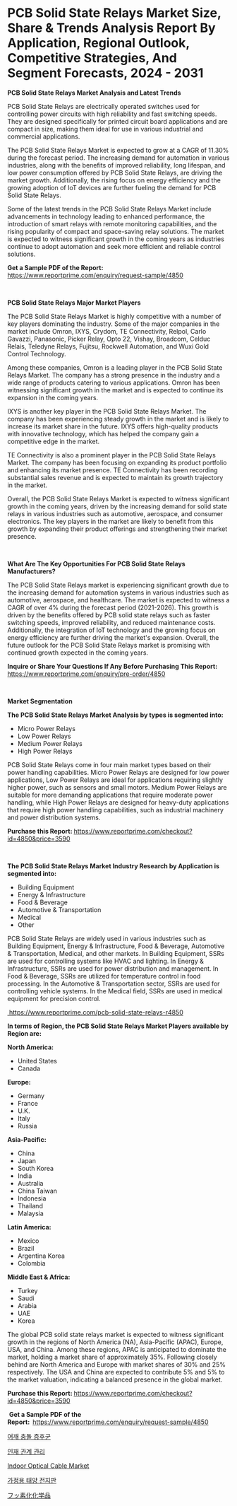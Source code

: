<p><h1>PCB Solid State Relays Market Size, Share & Trends Analysis Report By Application, Regional Outlook, Competitive Strategies, And Segment Forecasts, 2024 - 2031</h1></p><p><strong>PCB Solid State Relays Market Analysis and Latest Trends</strong></p>
<p><p>PCB Solid State Relays are electrically operated switches used for controlling power circuits with high reliability and fast switching speeds. They are designed specifically for printed circuit board applications and are compact in size, making them ideal for use in various industrial and commercial applications.</p><p>The PCB Solid State Relays Market is expected to grow at a CAGR of 11.30% during the forecast period. The increasing demand for automation in various industries, along with the benefits of improved reliability, long lifespan, and low power consumption offered by PCB Solid State Relays, are driving the market growth. Additionally, the rising focus on energy efficiency and the growing adoption of IoT devices are further fueling the demand for PCB Solid State Relays.</p><p>Some of the latest trends in the PCB Solid State Relays Market include advancements in technology leading to enhanced performance, the introduction of smart relays with remote monitoring capabilities, and the rising popularity of compact and space-saving relay solutions. The market is expected to witness significant growth in the coming years as industries continue to adopt automation and seek more efficient and reliable control solutions.</p></p>
<p><strong>Get a Sample PDF of the Report:&nbsp;</strong> <a href="https://www.reportprime.com/enquiry/request-sample/4850">https://www.reportprime.com/enquiry/request-sample/4850</a></p>
<p>&nbsp;</p>
<p><strong>PCB Solid State Relays Major Market Players</strong></p>
<p><p>The PCB Solid State Relays Market is highly competitive with a number of key players dominating the industry. Some of the major companies in the market include Omron, IXYS, Crydom, TE Connectivity, Relpol, Carlo Gavazzi, Panasonic, Picker Relay, Opto 22, Vishay, Broadcom, Celduc Relais, Teledyne Relays, Fujitsu, Rockwell Automation, and Wuxi Gold Control Technology.</p><p>Among these companies, Omron is a leading player in the PCB Solid State Relays Market. The company has a strong presence in the industry and a wide range of products catering to various applications. Omron has been witnessing significant growth in the market and is expected to continue its expansion in the coming years.</p><p>IXYS is another key player in the PCB Solid State Relays Market. The company has been experiencing steady growth in the market and is likely to increase its market share in the future. IXYS offers high-quality products with innovative technology, which has helped the company gain a competitive edge in the market.</p><p>TE Connectivity is also a prominent player in the PCB Solid State Relays Market. The company has been focusing on expanding its product portfolio and enhancing its market presence. TE Connectivity has been recording substantial sales revenue and is expected to maintain its growth trajectory in the market.</p><p>Overall, the PCB Solid State Relays Market is expected to witness significant growth in the coming years, driven by the increasing demand for solid state relays in various industries such as automotive, aerospace, and consumer electronics. The key players in the market are likely to benefit from this growth by expanding their product offerings and strengthening their market presence.</p></p>
<p>&nbsp;</p>
<p><strong>What Are The Key Opportunities For PCB Solid State Relays Manufacturers?</strong></p>
<p><p>The PCB Solid State Relays market is experiencing significant growth due to the increasing demand for automation systems in various industries such as automotive, aerospace, and healthcare. The market is expected to witness a CAGR of over 4% during the forecast period (2021-2026). This growth is driven by the benefits offered by PCB solid state relays such as faster switching speeds, improved reliability, and reduced maintenance costs. Additionally, the integration of IoT technology and the growing focus on energy efficiency are further driving the market's expansion. Overall, the future outlook for the PCB Solid State Relays market is promising with continued growth expected in the coming years.</p></p>
<p><strong>Inquire or Share Your Questions If Any Before Purchasing This Report:</strong> <a href="https://www.reportprime.com/enquiry/pre-order/4850">https://www.reportprime.com/enquiry/pre-order/4850</a></p>
<p>&nbsp;</p>
<p><strong>Market Segmentation</strong></p>
<p><strong>The PCB Solid State Relays Market Analysis by types is segmented into:</strong></p>
<p><ul><li>Micro Power Relays</li><li>Low Power Relays</li><li>Medium Power Relays</li><li>High Power Relays</li></ul></p>
<p><p>PCB Solid State Relays come in four main market types based on their power handling capabilities. Micro Power Relays are designed for low power applications, Low Power Relays are ideal for applications requiring slightly higher power, such as sensors and small motors. Medium Power Relays are suitable for more demanding applications that require moderate power handling, while High Power Relays are designed for heavy-duty applications that require high power handling capabilities, such as industrial machinery and power distribution systems.</p></p>
<p><strong>Purchase this Report:&nbsp;</strong><a href="https://www.reportprime.com/checkout?id=4850&price=3590">https://www.reportprime.com/checkout?id=4850&price=3590</a></p>
<p>&nbsp;</p>
<p><strong>The PCB Solid State Relays Market Industry Research by Application is segmented into:</strong></p>
<p><ul><li>Building Equipment</li><li>Energy & Infrastructure</li><li>Food & Beverage</li><li>Automotive & Transportation</li><li>Medical</li><li>Other</li></ul></p>
<p><p>PCB Solid State Relays are widely used in various industries such as Building Equipment, Energy & Infrastructure, Food & Beverage, Automotive & Transportation, Medical, and other markets. In Building Equipment, SSRs are used for controlling systems like HVAC and lighting. In Energy & Infrastructure, SSRs are used for power distribution and management. In Food & Beverage, SSRs are utilized for temperature control in food processing. In the Automotive & Transportation sector, SSRs are used for controlling vehicle systems. In the Medical field, SSRs are used in medical equipment for precision control.</p></p>
<p><a href="https://www.reportprime.com/pcb-solid-state-relays-r4850">&nbsp;https://www.reportprime.com/pcb-solid-state-relays-r4850</a></p>
<p><strong>In terms of Region, the PCB Solid State Relays Market Players available by Region are:</strong></p>
<p>
    <p> <strong> North America: </strong>
        <ul>
            <li>United States</li>
            <li>Canada</li>
        </ul>
        </p> 
    <p> <strong> Europe: </strong>
        <ul>
            <li>Germany</li>
            <li>France</li>
            <li>U.K.</li>
            <li>Italy</li>
            <li>Russia</li>
        </ul>
        </p> 
    <p> <strong> Asia-Pacific: </strong>
        <ul>
            <li>China</li>
            <li>Japan</li>
            <li>South Korea</li>
            <li>India</li>
            <li>Australia</li>
            <li>China Taiwan</li>
            <li>Indonesia</li>
            <li>Thailand</li>
            <li>Malaysia</li>
        </ul>
        </p> 
    <p> <strong> Latin America: </strong>
        <ul>
            <li>Mexico</li>
            <li>Brazil</li>
            <li>Argentina Korea</li>
            <li>Colombia</li>
        </ul>
        </p> 
    <p> <strong> Middle East & Africa: </strong>
        <ul>
            <li>Turkey</li>
            <li>Saudi</li>
            <li>Arabia</li>
            <li>UAE</li>
            <li>Korea</li>
        </ul>
    </p>
    </p>
<p><p>The global PCB solid state relays market is expected to witness significant growth in the regions of North America (NA), Asia-Pacific (APAC), Europe, USA, and China. Among these regions, APAC is anticipated to dominate the market, holding a market share of approximately 35%. Following closely behind are North America and Europe with market shares of 30% and 25% respectively. The USA and China are expected to contribute 5% and 5% to the market valuation, indicating a balanced presence in the global market.</p></p>
<p><strong>Purchase this Report: </strong><a href="https://www.reportprime.com/checkout?id=4850&price=3590">https://www.reportprime.com/checkout?id=4850&price=3590</a></p>
<p>&nbsp;<strong>Get a Sample PDF of the Report:&nbsp;&nbsp;</strong><a href="https://www.reportprime.com/enquiry/request-sample/4850">https://www.reportprime.com/enquiry/request-sample/4850</a></p>
<p><strong></strong></p>
<p><p><a href="https://github.com/RonSpencer61/Market-Research-Report-List-1/blob/main/431407070239.md">어깨 충돌 증후군</a></p><p><a href="https://medium.com/@kellylyncyh543964/%EC%9E%AC%EB%8A%A5-%EA%B4%80%EA%B3%84-%EA%B4%80%EB%A6%AC-%EC%8B%9C%EC%9E%A5-%EC%A0%84%EB%A7%9D-%EC%82%B0%EC%97%85-%EA%B0%9C%EC%9A%94-%EB%B0%8F-%EC%A0%84%EB%A7%9D-2024%EB%85%84%EB%B6%80%ED%84%B0-2031%EB%85%84%EA%B9%8C%EC%A7%80-6ad0d8f5a93f">인재 관계 관리</a></p><p><a href="https://github.com/wusalecollins540tpqoz/Market-Research-Report-List-2/blob/main/indoor-optical-cable-market.md">Indoor Optical Cable Market</a></p><p><a href="https://github.com/valroy852/Market-Research-Report-List-1/blob/main/881684970238.md">가정용 태양 전지판</a></p><p><a href="https://medium.com/@kelsitorphy644/%E3%83%95%E3%83%83%E7%B4%A0%E5%8C%96%E5%AD%A6%E8%96%AC%E5%93%81%E5%B8%82%E5%A0%B4%E8%A6%8F%E6%A8%A1-%E5%B8%82%E5%A0%B4%E5%B1%95%E6%9C%9B%E3%81%8A%E3%82%88%E3%81%B3%E5%B8%82%E5%A0%B4%E4%BA%88%E6%B8%AC-2024%E5%B9%B4%E3%81%8B%E3%82%892031%E5%B9%B4%E3%81%BE%E3%81%A7-219d5496bd2f">フッ素化化学品</a></p></p>